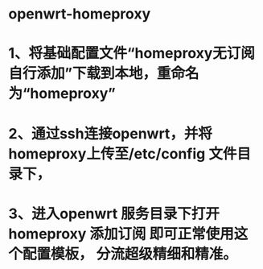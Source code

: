 # openwrt-homeproxy
# 1、将基础配置文件“homeproxy无订阅自行添加”下载到本地，重命名为“homeproxy”
# 2、通过ssh连接openwrt，并将homeproxy上传至/etc/config 文件目录下，
# 3、进入openwrt 服务目录下打开 homeproxy  添加订阅 即可正常使用这个配置模板， 分流超级精细和精准。
